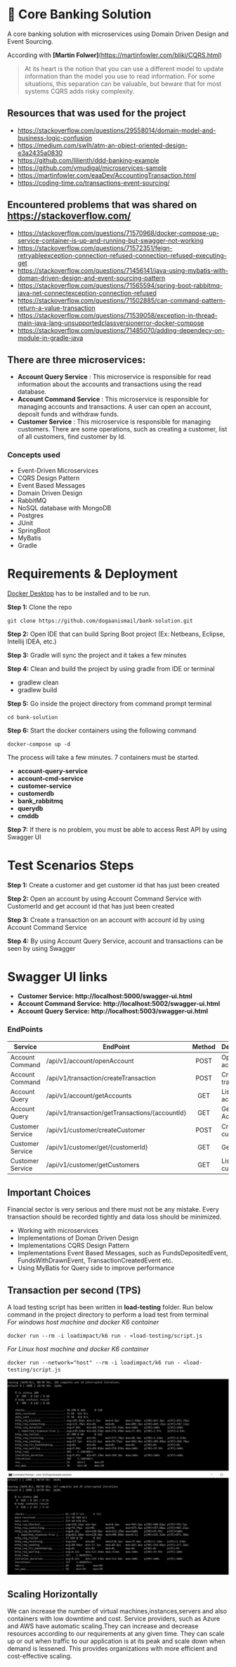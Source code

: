 # :bank: Core Banking Solution
A core banking solution with microservices using Domain Driven Design and Event Sourcing.

According with **[Martin Folwer]**(https://martinfowler.com/bliki/CQRS.html) 
> At its heart is the notion that you can use a different model to update information than the model you use to read information. 
> For some situations, this separation can be valuable, but beware that for most systems CQRS adds risky complexity.

## Resources that was used for the project
- https://stackoverflow.com/questions/29558014/domain-model-and-business-logic-confusion
- https://medium.com/swlh/atm-an-object-oriented-design-e3a2435a0830
- https://github.com/lilienth/ddd-banking-example
- https://github.com/vmudigal/microservices-sample
- https://martinfowler.com/eaaDev/AccountingTransaction.html
- https://coding-time.co/transactions-event-sourcing/

## Encountered problems that was shared on https://stackoverflow.com/
- https://stackoverflow.com/questions/71570968/docker-compose-up-service-container-is-up-and-running-but-swagger-not-working
- https://stackoverflow.com/questions/71572351/feign-retryableexception-connection-refused-connection-refused-executing-get
- https://stackoverflow.com/questions/71456141/java-using-mybatis-with-doman-driven-design-and-event-sourcing-pattern
- https://stackoverflow.com/questions/71565594/spring-boot-rabbitmq-java-net-connectexception-connection-refused
- https://stackoverflow.com/questions/71502885/can-command-pattern-return-a-value-transaction
- https://stackoverflow.com/questions/71539058/exception-in-thread-main-java-lang-unsupportedclassversionerror-docker-compose
- https://stackoverflow.com/questions/71485070/adding-dependecy-on-module-in-gradle-java

## There are three microservices:

- **Account Query Service** : This microservice is responsible for read information about the accounts and transactions using the read database.
- **Account Command Service** : This microservice is responsible for managing accounts and transactions. A user can open an account, deposit funds and withdraw funds.
- **Customer Service** : This microservice is responsible for managing customers. There are some operations, such as creating a customer, list of all customers, find customer by Id.

### Concepts used ###
- Event-Driven Microservices
- CQRS Design Pattern
- Event Based Messages
- Domain Driven Design
- RabbitMQ
- NoSQL database with MongoDB
- Postgres
- JUnit
- SpringBoot
- MyBatis
- Gradle

# Requirements & Deployment
[Docker Desktop](http://www.docker.io/gettingstarted/#h_installation) has to be installed and to be run. 

**Step 1:**  Clone the repo

```
git clone https://github.com/dogaanismail/bank-solution.git
```

**Step 2:** Open IDE that can build Spring Boot project (Ex: Netbeans, Eclipse, Intellij IDEA,
etc.)

**Step 3:** Gradle will sync the project and it takes a few minutes<br />

**Step 4:** Clean and build the project by using gradle from IDE or terminal

* gradlew clean
* gradlew build

**Step 5:** Go inside the project directory from command prompt terminal

```
cd bank-solution
```

**Step 6:** Start the docker containers using the following command

```
docker-compose up -d
```

The process will take a few minutes. 7 containers must be started.

* **account-query-service**
* **account-cmd-service**
* **customer-service**
* **customerdb**
* **bank_rabbitmq**
* **querydb**
* **cmddb**

**Step 7:** If there is no problem, you must be able to access Rest API by using Swagger UI

# Test Scenarios Steps #
**Step 1:** Create a customer and get customer id that has just been created

**Step 2:** Open an account by using Account Command Service with CustomerId and get account id that has just been created

**Step 3:** Create a transaction on an account with account id by using Account Command Service  

**Step 4:** By using Account Query Service, account and transactions can be seen by using Swagger

# Swagger UI links #
* **Customer Service: http://localhost:5000/swagger-ui.html**
* **Account Command Service: http://localhost:5002/swagger-ui.html**
* **Account Query Service: http://localhost:5003/swagger-ui.html**

### EndPoints ###

| Service         | EndPoint                                       | Method | Description           |
|-----------------|------------------------------------------------|:------:|-----------------------|
| Account Command | /api/v1/account/openAccount                    |  POST  | Open an account       |
| Account Command | /api/v1/transaction/createTransaction          |  POST  | Create a transaction  |
| Account Query   | /api/v1/account/getAccounts                    |  GET   | List of accounts      |
| Account Query   | /api/v1/transaction/getTransactions/{accountId}|  GET   | Get By AccountId      |
| Customer Service| /api/v1/customer/createCustomer                |  POST  | Create a customer     |
| Customer Service| /api/v1/customer/get/{customerId}              |  GET   | Get by Id             |   
| Customer Service| /api/v1/customer/getCustomers                  |  GET   | List of customers     |


## Important Choices

Financial sector is very serious and there must not be any mistake. Every transaction should be recorded tightly and data loss should be minimized.

* Working with microservices
* Implementations of Doman Driven Design
* Implementations CQRS Design Pattern
* Implementations Event Based Messages, such as FundsDepositedEvent, FundsWithDrawnEvent, TransactionCreatedEvent etc.
* Using MyBatis for Query side to improve performance

## Transaction per second (TPS)

A load testing script has been written in **load-testing** folder. Run below command in the project directory to perform a load test from terminal <br />
*For windows host machine and docker K6 container*

```
docker run --rm -i loadimpact/k6 run - <load-testing/script.js
```

*For Linux host machine and docker K6 container*

```
docker run --network="host" --rm -i loadimpact/k6 run - <load-testing/script.js
```

![Screenshot](screenshots/1.png)
![Screenshot](screenshots/2.png)

## Scaling Horizontally ##
We can increase the number of virtual machines,instances,servers and also containers with low downtime and cost.
Service providers, such as Azure and AWS have automatic scaling.They can increase and decrease resources according to our requirements at any given time. They can scale up or out when traffic to our application is at its peak and scale down when demand is lessened. This provides organizations with more efficient and cost-effective scaling.
